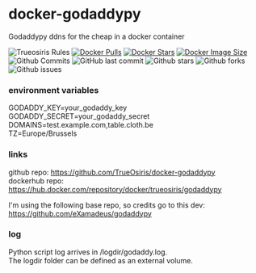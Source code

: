 # docker-godaddypy<br>
Godaddypy ddns for the cheap in a docker container

![Trueosiris Rules](https://img.shields.io/badge/trueosiris-rules-f08030) 
[![Docker Pulls](https://badgen.net/docker/pulls/trueosiris/godaddypy?icon=docker&label=pulls)](https://hub.docker.com/r/trueosiris/godaddypy/) 
[![Docker Stars](https://badgen.net/docker/stars/trueosiris/godaddypy?icon=docker&label=stars)](https://hub.docker.com/r/trueosiris/godaddypy/) 
[![Docker Image Size](https://badgen.net/docker/size/trueosiris/godaddypy?icon=docker&label=image%20size)](https://hub.docker.com/r/trueosiris/godaddypy/) 
![Github Commits](https://badgen.net/github/commits/trueosiris/docker-godaddypy?icon=github&label=commits) 
![GitHub last commit](https://badgen.net/github/last-commit/trueosiris/docker-godaddypy/latest) 
![Github stars](https://badgen.net/github/stars/trueosiris/docker-godaddypy?icon=github&label=stars) 
![Github forks](https://badgen.net/github/forks/trueosiris/docker-godaddypy?icon=github&label=forks) 
![Github issues](https://img.shields.io/github/issues/TrueOsiris/docker-godaddypy)

### environment variables

GODADDY_KEY=your_godaddy_key<br>
GODADDY_SECRET=your_godaddy_secret<br>
DOMAINS=test.example.com,table.cloth.be<br>
TZ=Europe/Brussels<br>

### links

github repo: https://github.com/TrueOsiris/docker-godaddypy <br>
dockerhub repo: https://hub.docker.com/repository/docker/trueosiris/godaddypy <br>

I'm using the following base repo, so credits go to this dev:<br>
https://github.com/eXamadeus/godaddypy

### log

Python script log arrives in /logdir/godaddy.log.<br>
The logdir folder can be defined as an external volume.
